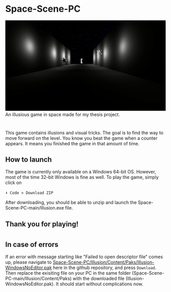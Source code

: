 # Space-Scene-PC
![Game preview](./Screenshots/Preview.png)
An illusious game in space made for my thesis project.
#
This game contains illusions and visual tricks.
The goal is to find the way to move forward on the level. You know you beat the game when a counter appears. It means you finished the game in that amount of time.
 
## How to launch

The game is currently only available on a Windows 64-bit OS. However, most of the time 32-bit Windows is fine as well. To play the game, simply click on

`⬇ Code > Download ZIP`

After downloading, you should be able to unzip and launch the Space-Scene-PC-main/Illusion.exe file.
## Thank you for playing!
#
## In case of errors
If an error with message starting like "Failed to open descriptor file" comes up, please navigate to [Space-Scene-PC/Illusion/Content/Paks/Illusion-WindowsNoEditor.pak](https://github.com/lyaflora/Space-Scene-PC/blob/main/Illusion/Content/Paks/Illusion-WindowsNoEditor.pak) here in the github repository, and press `Download`. Then replace the exisiting file on your PC in the same folder (Space-Scene-PC-main/Illusion/Content/Paks) with the downloaded file (Illusion-WindowsNoEditor.pak). It should start without complications now.